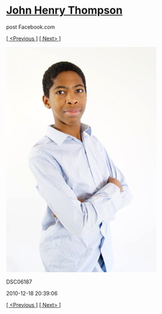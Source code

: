 # [John Henry Thompson](../README.md)
post Facebook.com

[[ <Previous ]](2010-12-18-19.md) [[ Next> ]](2010-12-18-21.md)

[![](../media/2010-12-18/Fam-2010-DSC06187.jpg)](../README.md)

DSC06187

2010-12-18 20:39:06

[[ <Previous ]](2010-12-18-19.md) [[ Next> ]](2010-12-18-21.md)